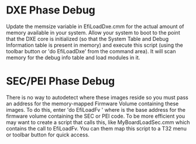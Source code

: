 # DXE Phase Debug
Update the memsize variable in EfiLoadDxe.cmm for the actual amount of memory
available in your system.  Allow your system to boot to the point that the DXE
core is initialized (so that the System Table and Debug Information table is
present in memory) and execute this script (using the toolbar button or
'do EfiLoadDxe' from the command area).  It will scan memory for the debug info
table and load modules in it.

# SEC/PEI Phase Debug
There is no way to autodetect where these images reside so you must pass an
address for the memory-mapped Firmware Volume containing these images.  To do
this, enter 'do EfiLoadFv <addr>' where <addr> is the base address for the
firmware volume containing the SEC or PEI code.  To be more efficient you may
want to create a script that calls this, like MyBoardLoadSec.cmm which contains
the call to EfiLoadFv.  You can them map this script to a T32 menu or toolbar
button for quick access.
